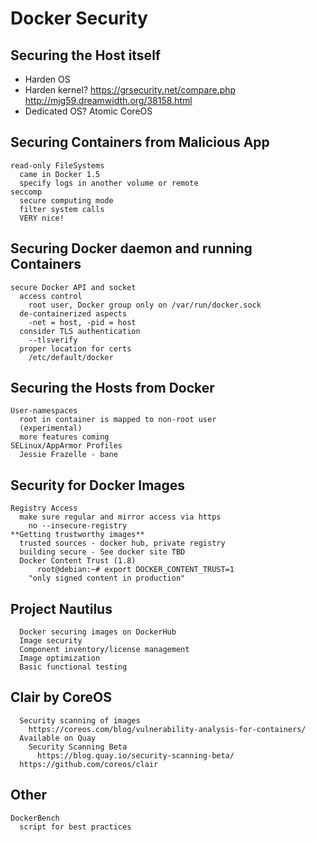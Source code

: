 # Docker Security

## Securing the Host itself
* Harden OS
* Harden kernel?
      https://grsecurity.net/compare.php
      http://mjg59.dreamwidth.org/38158.html
* Dedicated OS?
      Atomic
      CoreOS



## Securing Containers from Malicious App
    read-only FileSystems
      came in Docker 1.5
      specify logs in another volume or remote
    seccomp
      secure computing mode
      filter system calls
      VERY nice!


## Securing Docker daemon and running Containers
    secure Docker API and socket
      access control
        root user, Docker group only on /var/run/docker.sock
      de-containerized aspects
        -net = host, -pid = host
      consider TLS authentication
        --tlsverify
      proper location for certs
        /etc/default/docker



## Securing the Hosts from Docker
    User-namespaces
      root in container is mapped to non-root user
      (experimental)
      more features coming
    SELinux/AppArmor Profiles
      Jessie Frazelle - bane



## Security for Docker Images

    Registry Access
      make sure regular and mirror access via https
        no --insecure-registry
    **Getting trustworthy images**
      trusted sources - docker hub, private registry
      building secure - See docker site TBD
      Docker Content Trust (1.8)
          root@debian:~# export DOCKER_CONTENT_TRUST=1
        "only signed content in production"



## Project Nautilus
      Docker securing images on DockerHub
      Image security
      Component inventory/license management
      Image optimization
      Basic functional testing



## Clair by CoreOS
      Security scanning of images
        https://coreos.com/blog/vulnerability-analysis-for-containers/
      Available on Quay
        Security Scanning Beta
          https://blog.quay.io/security-scanning-beta/
      https://github.com/coreos/clair

## Other
    DockerBench
      script for best practices

